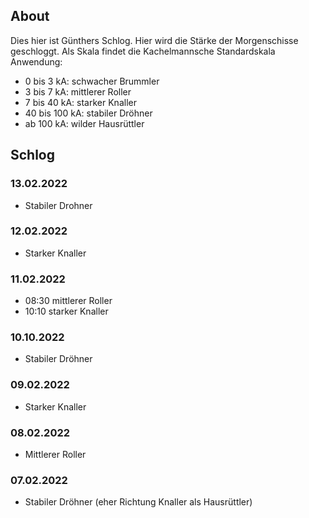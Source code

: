 ## About

Dies hier ist Günthers Schlog. Hier wird die Stärke der Morgenschisse geschloggt. Als Skala findet die Kachelmannsche Standardskala Anwendung:
- 0 bis 3 kA: schwacher Brummler
- 3 bis 7 kA: mittlerer Roller
- 7 bis 40 kA: starker Knaller
- 40 bis 100 kA: stabiler Dröhner
- ab 100 kA: wilder Hausrüttler

## Schlog

### 13.02.2022
- Stabiler Drohner

### 12.02.2022
- Starker Knaller

### 11.02.2022
- 08:30 mittlerer Roller
- 10:10 starker Knaller

### 10.10.2022
- Stabiler Dröhner

### 09.02.2022
- Starker Knaller

### 08.02.2022
- Mittlerer Roller

### 07.02.2022
- Stabiler Dröhner (eher Richtung Knaller als Hausrüttler)


